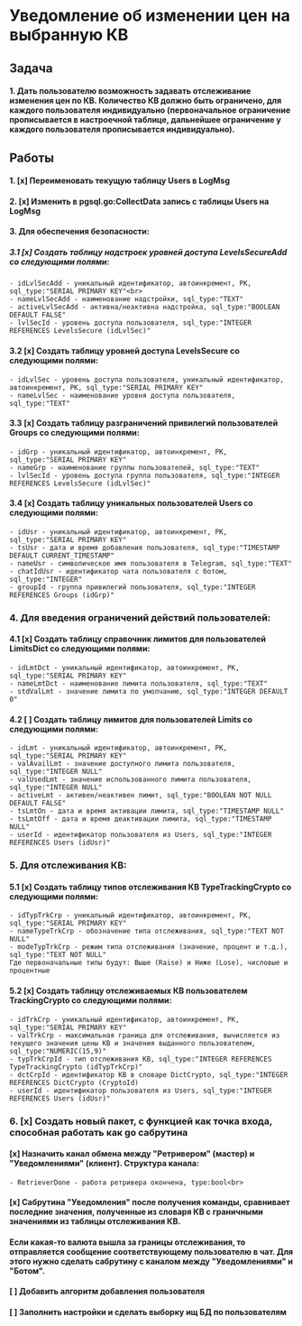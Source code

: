 # Уведомление об изменении цен на выбранную КВ<br>
## Задача<br>
#### 1. Дать пользователю возможность задавать отслеживание изменения цен по КВ. Количество КВ должно быть ограничено, для каждого пользователя индивидуально (первоначальное ограничение прописывается в настроечной таблице, дальнейшее ограничение у каждого пользователя прописывается индивидуально).<br>
## Работы<br>
#### 1. [x] Переименовать текущую таблицу Users в LogMsg<br>
#### 2. [x] Изменить в pgsql.go:CollectData запись с таблицы Users на LogMsg<br>
#### 3. Для обеспечения безопасности:<br>
##### 3.1 [x] Создать таблицу надстроек уровней доступа LevelsSecureAdd со следующими полями:<br>
    - idLvlSecAdd - уникальный идентификатор, автоинкремент, PK, sql_type:"SERIAL PRIMARY KEY"<br>
    - nameLvlSecAdd - наименование надстройки, sql_type:"TEXT"
    - activeLvlSecAdd - активна/неактивна надстройка, sql_type:"BOOLEAN DEFAULT FALSE"
    - lvlSecId - уровень доступа пользователя, sql_type:"INTEGER REFERENCES LevelsSecure (idLvlSec)"
#### 3.2 [x] Создать таблицу уровней доступа LevelsSecure со следующими полями:<br>
    - idLvlSec - уровень доступа пользователя, уникальный идентификатор, автоинкремент, PK, sql_type:"SERIAL PRIMARY KEY"
    - nameLvlSec - наименование уровня доступа пользователя, sql_type:"TEXT"
#### 3.3 [x] Создать таблицу разграничений привилегий пользователей Groups со следующими полями:<br>
    - idGrp - уникальный идентификатор, автоинкремент, PK, sql_type:"SERIAL PRIMARY KEY"
    - nameGrp - наименование группы пользователей, sql_type:"TEXT"
    - lvlSecId - уровень доступа группа пользователя, sql_type:"INTEGER REFERENCES LevelsSecure (idLvlSec)"
#### 3.4 [x] Создать таблицу уникальных пользователей Users со следующими полями:<br>
    - idUsr - уникальный идентификатор, автоинкремент, PK, sql_type:"SERIAL PRIMARY KEY"
    - tsUsr - дата и время добавления пользователя, sql_type:"TIMESTAMP DEFAULT CURRENT_TIMESTAMP"
    - nameUsr - символическое имя пользователя в Telegram, sql_type:"TEXT"
    - chatIdUsr - идентификатор чата пользователя с ботом, sql_type:"INTEGER"
    - groupId - группа привилегий пользователя, sql_type:"INTEGER REFERENCES Groups (idGrp)"
### 4. Для введения ограничений действий пользователей:<br>
#### 4.1 [x] Создать таблицу справочник лимитов для пользователей LimitsDict со следующими полями:<br>
    - idLmtDct - уникальный идентификатор, автоинкремент, PK, sql_type:"SERIAL PRIMARY KEY"
    - nameLmtDct - наименование лимита пользователя, sql_type:"TEXT"
    - stdValLmt - значение лимита по умолчанию, sql_type:"INTEGER DEFAULT 0"
#### 4.2 [ ] Создать таблицу лимитов для пользователей Limits со следующими полями:<br>
    - idLmt - уникальный идентификатор, автоинкремент, PK, sql_type:"SERIAL PRIMARY KEY"
    - valAvailLmt - значение доступного лимита пользователя, sql_type:"INTEGER NULL"
    - valUsedLmt - значение использованного лимита пользователя, sql_type:"INTEGER NULL"
    - activeLmt - активен/неактивен лимит, sql_type:"BOOLEAN NOT NULL DEFAULT FALSE"
    - tsLmtOn - дата и время активации лимита, sql_type:"TIMESTAMP NULL"
    - tsLmtOff - дата и время деактивации лимита, sql_type:"TIMESTAMP NULL"
    - userId - идентификатор пользователя из Users, sql_type:"INTEGER REFERENCES Users (idUsr)"
### 5. Для отслеживания КВ:<br>
#### 5.1 [x] Создать таблицу типов отслеживания КВ TypeTrackingCrypto со следующими полями:<br>
    - idTypTrkCrp - уникальный идентификатор, автоинкремент, PK, sql_type:"SERIAL PRIMARY KEY"
    - nameTypeTrkCrp - обозначение типа отслеживания, sql_type:"TEXT NOT NULL"
    - modeTypTrkCrp - режим типа отслеживания (значение, процент и т.д.), sql_type:"TEXT NOT NULL"
    Где первоначальные типы будут: Выше (Raise) и Ниже (Lose), числовые и процентные
#### 5.2 [x] Создать таблицу отслеживаемых КВ пользователем TrackingCrypto со следующими полями:<br>
    - idTrkCrp - уникальный идентификатор, автоинкремент, PK, sql_type:"SERIAL PRIMARY KEY"
    - valTrkCrp - максимальная граница для отслеживания, вычисляется из текущего значения цены КВ и значения выданного пользователем, sql_type:"NUMERIC(15,9)"    
    - typTrkCrpId - тип отслеживания КВ, sql_type:"INTEGER REFERENCES TypeTrackingCrypto (idTypTrkCrp)"
    - dctCrpId - идентификатор КВ в словаре DictCrypto, sql_type:"INTEGER REFERENCES DictCrypto (CryptoId)
    - userId - идентификатор пользователя из Users, sql_type:"INTEGER REFERENCES Users (idUsr)"
### 6. [x] Создать новый пакет, с функцией как точка входа, способная работать как go сабрутина<br>
#### [x] Назначить канал обмена между "Ретривером" (мастер) и "Уведомлениями" (клиент). Структура канала:<br>
    - RetrieverDone - работа ретривера окончена, type:bool<br>
#### [x] Сабрутина "Уведомления" после получения команды, сравнивает последние значения, полученные из словаря КВ с граничными значениями из таблицы отслеживания КВ.<br>
#### Если какая-то валюта вышла за границы отслеживания, то отправляется сообщение соответствующему пользователю в чат. Для этого нужно сделать сабрутину с каналом между "Уведомлениями" и "Ботом".<br>
#### [ ] Добавить алгоритм добавления пользователя
#### [ ] Заполнить настройки и сделать выборку ищ БД по пользователям